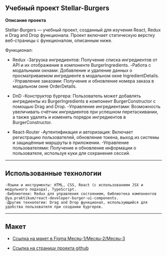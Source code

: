 ## Учебный проект Stellar-Burgers

**Описание проекта**

Stellar-Burgers — учебный проект, созданный для изучения React, Redux и Drag and Drop функционала. Проект включает статическую верстку веб-страницы с функционалом, описанным ниже.

Функционал:
 * Redux
    -Загрузка ингредиентов: Получение списка ингредиентов от API и их отображение в компоненте BurgerIngredients.
    -Работа с модальными окнами: Добавление и удаление данных о просматриваемом ингредиенте в модальном окне IngredientDetails.
    -Управление заказами: Получение и обновление номера заказа в модальном окне OrderDetails.

 * DnD
    -Конструктор бургера: Пользователь может добавлять ингредиенты из BurgerIngredients в компонент BurgerConstructor с помощью Drag and Drop.
    -Управление ингредиентами: Возможность увеличивать счётчик ингредиентов при успешном перетаскивании, а также удалять и изменять порядок ингредиентов в BurgerConstructor.

* React-Router
    -Аутентификация и авторизация: Включает регистрацию пользователей, обновление токена, выход из системы и защищённые маршруты в приложении.
    -Управление пользователями: Получение и обновление информации о пользователе, используя куки для сохранения сессий.

___
## Использованные технологии

    -Языки и инструменты: HTML, CSS, React (с использованием JSX и модульного подхода), TypeScript.
    -Библиотеки: Redux для управления состоянием, библиотека компонентов @ya.praktikum/react-developer-burger-ui-components.
    -Другие технологии: Drag and Drop функционал, использующийся для удобства пользователя при создании бургеров.

___
## Макет

* [Ссылка на макет в Figma Месяц-1/Месяц-2/Месяц-3](https://www.figma.com/file/ocw9a6hNGeAejl4F3G9fp8/React-_-%D0%9F%D1%80%D0%BE%D0%B5%D0%BA%D1%82%D0%BD%D1%8B%D0%B5-%D0%B7%D0%B0%D0%B4%D0%B0%D1%87%D0%B8-(3-%D0%BC%D0%B5%D1%81%D1%8F%D1%86%D0%B0)_external_link?node-id=0%3A1)

* [Ссылка на страницу проекта github](https://ArturMaksimenko1994.github.io/react-burger/)